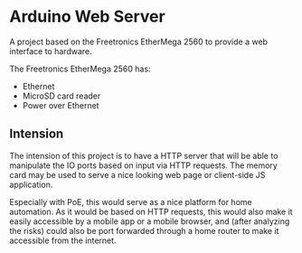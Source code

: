 Arduino Web Server
==================

A project based on the Freetronics EtherMega 2560 to provide a web interface to
hardware.

The Freetronics EtherMega 2560 has:
* Ethernet
* MicroSD card reader
* Power over Ethernet


Intension
---------

The intension of this project is to have a HTTP server that will be able
to manipulate the IO ports based on input via HTTP requests.  The memory card
may be used to serve a nice looking web page or client-side JS application.

Especially with PoE, this would serve as a nice platform for home automation.
As it would be based on HTTP requests, this would also make it easily
accessible by a mobile app or a mobile browser, and (after analyzing the risks)
could also be port forwarded through a home router to make it accessible from
the internet.

